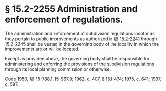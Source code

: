 # § 15.2-2255 Administration and enforcement of regulations.

<p>The administration and enforcement of subdivision regulations insofar as they pertain to public improvements as authorized in §§ <a href='http://law.lis.virginia.gov/vacode/15.2-2241/'>15.2-2241</a> through <a href='http://law.lis.virginia.gov/vacode/15.2-2245/'>15.2-2245</a> shall be vested in the governing body of the locality in which the improvements are or will be located.</p><p>Except as provided above, the governing body shall be responsible for administering and enforcing the provisions of the subdivision regulations through its local planning commission or otherwise.</p><p>Code 1950, §§ 15-788.1, 15-967.9; 1962, c. 407, § 15.1-474; 1975, c. 641; 1997, c. 587.</p>